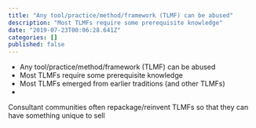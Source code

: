 ```yaml
---
title: "Any tool/practice/method/framework (TLMF) can be abused"
description: "Most TLMFs require some prerequisite knowledge"
date: "2019-07-23T00:06:28.641Z"
categories: []
published: false
---
```


  

  

-   Any tool/practice/method/framework (TLMF) can be abused
-   Most TLMFs require some prerequisite knowledge
-   Most TLMFs emerged from earlier traditions (and other TLMFs)
-     
    

  

  

Consultant communities often repackage/reinvent TLMFs so that they can have something unique to sell
